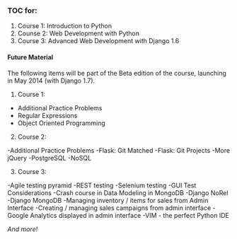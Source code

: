 ### TOC for:

1. Course 1: Introduction to Python
2. Counse 2: Web Development with Python
3. Course 3: Advanced Web Development with Django 1.6

#### Future Material

The following items will be part of the Beta edition of the course, launching in May 2014 (with Django 1.7). 

1. Course 1:

  - Additional Practice Problems
  - Regular Expressions
  - Object Oriented Programming

2. Course 2:

  -Additional Practice Problems
  -Flask: Git Matched
  -Flask: Git Projects
  -More jQuery
  -PostgreSQL
  -NoSQL

3. Course 3:

  -Agile testing pyramid
  -REST testing
  -Selenium testing
  -GUI Test Considerations
  -Crash course in Data Modeling in MongoDB
  -Django NoRel
  -Django MongoDB
  -Managing inventory / items for sales from Admin Interface
  -Creating / managing sales campaigns from admin interface
  -Google Analytics displayed in admin interface
  -VIM - the perfect Python IDE

*And more!*
